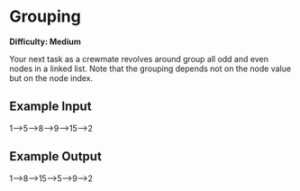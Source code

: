 # Grouping

**Difficulty: Medium**

Your next task as a crewmate revolves around group all odd and even nodes in a linked list. Note that the grouping depends not on the node value but on the node index.

## Example Input

1-->5-->8-->9-->15-->2

## Example Output

1-->8-->15-->5-->9-->2
